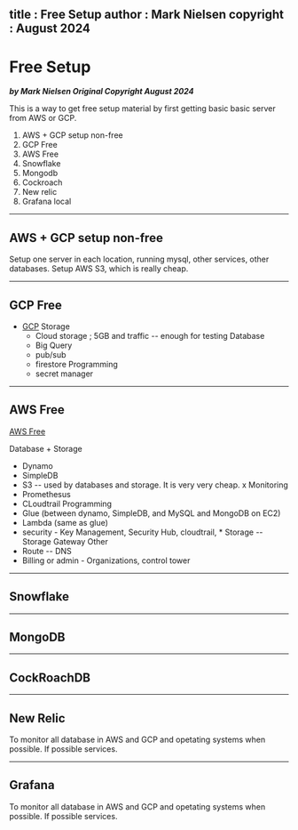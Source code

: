 
title : Free Setup
author : Mark Nielsen
copyright : August 2024
---


Free Setup
==============================

_**by Mark Nielsen
Original Copyright August 2024**_


This is a way to get free setup material by first getting basic basic server from AWS or GCP.

1. AWS + GCP setup non-free
2. GCP Free
3. AWS Free 
4. Snowflake
5. Mongodb
6. Cockroach
7. New relic
8. Grafana local

* * *
<a name=g></a>AWS + GCP setup non-free
-----
Setup one server in each location, running mysql, other services, other databases. 
Setup AWS S3, which is really cheap.


* * *
<a name=g></a>GCP Free
-----
* [GCP](https://cloud.google.com/free)
Storage
    * Cloud storage ; 5GB and traffic -- enough for testing
Database
    * Big Query
    * pub/sub
    * firestore
Programming
    * secret manager
		    

* * *
<a name=a></a>AWS Free
-----


[AWS Free](https://aws.amazon.com/free/?gclid=Cj0KCQiA1Km7BhC9ARIsAFZfEIvEClUtkGLBpYAb805PJ23Ooec3uR1uURdUFUi_LwLUt_aDOrfOzUwaAoJREALw_wcB&all-free-tier.sort-by=item.additionalFields.SortRank&all-free-tier.sort-order=asc&awsf.Free%20Tier%20Types=*all&awsf.Free%20Tier%20Categories=categories%23compute&trk=6a455a6f-f7f7-4463-917f-b59707d5f462&sc_channel=ps&ef_id=Cj0KCQiA1Km7BhC9ARIsAFZfEIvEClUtkGLBpYAb805PJ23Ooec3uR1uURdUFUi_LwLUt_aDOrfOzUwaAoJREALw_wcB:G:s&s_kwcid=AL!4422!3!646547068075!p!!g!!cloud%20computing!2038862296!75709537127)

Database + Storage
  * Dynamo
  * SimpleDB
  * S3 -- used by databases and storage. It is very very cheap. x
Monitoring
   * Promethesus
   * CLoudtrail
Programming
   * Glue (between dynamo, SimpleDB, and MySQL and MongoDB on EC2)
   * Lambda (same as glue)
   * security - Key Management, Security Hub, cloudtrail,
						        * Storage -- Storage Gateway
Other
   * Route -- DNS
* Billing or admin - Organizations, control tower
							       
* * *
<a name=s></a>Snowflake
-----

* * *
<a name=m></a>MongoDB
-----

* * *
<a name=c></a>CockRoachDB
-----

* * *
<a name=r></a>New Relic
-----
To monitor all database in AWS and GCP and opetating systems when possible. If possible
services. 


* * *
<a name=c></a>Grafana
-----
To monitor all database in AWS and GCP and opetating systems when possible.
If possible services. 